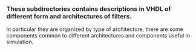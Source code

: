 ### These subdirectories contains descriptions in VHDL of different form and architectures of filters.
In particular they are organized by type of architecture, there are some components common to different architectures and components useful in simulation.

